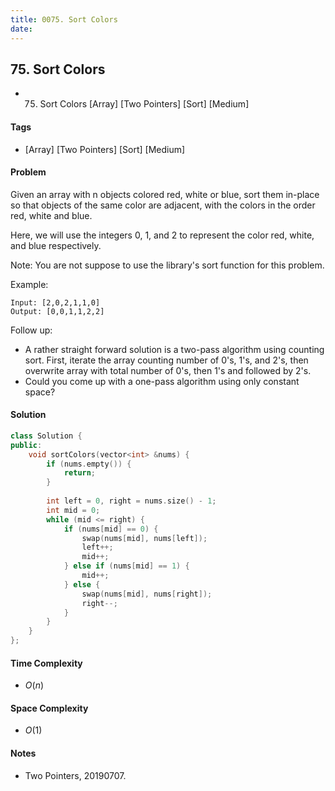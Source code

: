 ```yaml
---
title: 0075. Sort Colors
date: 
---
```


## 75. Sort Colors
- 75. Sort Colors [Array] [Two Pointers] [Sort] [Medium]

#### Tags
- [Array] [Two Pointers] [Sort] [Medium]

#### Problem
Given an array with n objects colored red, white or blue, sort them in-place so that objects of the same color are adjacent, with the colors in the order red, white and blue.

Here, we will use the integers 0, 1, and 2 to represent the color red, white, and blue respectively.

Note: You are not suppose to use the library's sort function for this problem.

Example:

    Input: [2,0,2,1,1,0]
    Output: [0,0,1,1,2,2]

Follow up:

- A rather straight forward solution is a two-pass algorithm using counting sort.
First, iterate the array counting number of 0's, 1's, and 2's, then overwrite array with total number of 0's, then 1's and followed by 2's.
- Could you come up with a one-pass algorithm using only constant space?

#### Solution
``` C++
class Solution {
public:
    void sortColors(vector<int> &nums) {
        if (nums.empty()) {
            return;
        }
        
        int left = 0, right = nums.size() - 1;
        int mid = 0;
        while (mid <= right) {
            if (nums[mid] == 0) {
                swap(nums[mid], nums[left]);
                left++;
                mid++;
            } else if (nums[mid] == 1) {
                mid++;
            } else {
                swap(nums[mid], nums[right]);
                right--;
            }
        }
    }
};
```

#### Time Complexity
- $O(n)$

#### Space Complexity
- $O(1)$

#### Notes
- Two Pointers, 20190707.
